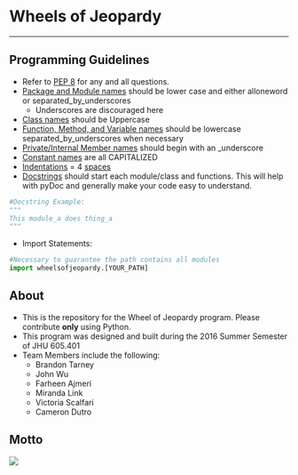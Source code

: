 # Wheels of Jeopardy
---

## Programming Guidelines
- Refer to [PEP 8](https://www.python.org/dev/peps/pep-0008/) for any and all questions.
- [Package and Module names](https://www.python.org/dev/peps/pep-0008/#prescriptive-naming-conventions) should be lower case and either alloneword or separated_by_underscores
  - Underscores are discouraged here
- [Class names](https://www.python.org/dev/peps/pep-0008/#class-names) should be Uppercase
- [Function, Method, and Variable names](https://www.python.org/dev/peps/pep-0008/#function-names) should be lowercase separated_by_underscores when necessary
- [Private/Internal Member names](https://www.python.org/dev/peps/pep-0008/#descriptive-naming-styles) should begin with an _underscore
- [Constant names](https://www.python.org/dev/peps/pep-0008/#constants) are all CAPITALIZED
- [Indentations](https://www.python.org/dev/peps/pep-0008/#indentation) = 4 [spaces](https://www.python.org/dev/peps/pep-0008/#tabs-or-spaces)
- [Docstrings](https://www.python.org/dev/peps/pep-0257/#rationale) should start each module/class and functions. This will help with pyDoc and generally make your code easy to understand.
```python
#Docstring Example:
"""
This module_a does thing_a
"""
```
- Import Statements:
```python
#Necessary to guarantee the path contains all modules
import wheelsofjeopardy.[YOUR_PATH]
```

## About
- This is the repository for the Wheel of Jeopardy program. Please contribute **only** using Python.
- This program was designed and built during the 2016 Summer Semester of JHU 605.401
- Team Members include the following:
  - Brandon Tarney
  - John Wu
  - Farheen Ajmeri
  - Miranda Link
  - Victoria Scalfari
  - Cameron Dutro



## Motto
![](https://media.giphy.com/media/ALBfFB6gP1evu/giphy.gif)
